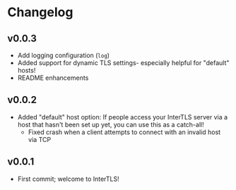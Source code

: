 # Changelog

## v0.0.3

- Add logging configuration (`log`)
- Added support for dynamic TLS settings- especially helpful for "default" hosts!
- README enhancements

## v0.0.2

- Added "default" host option: If people access your InterTLS server via a host that hasn't been set up yet, you can use this as a catch-all!
  - Fixed crash when a client attempts to connect with an invalid host via TCP

## v0.0.1

- First commit; welcome to InterTLS!
